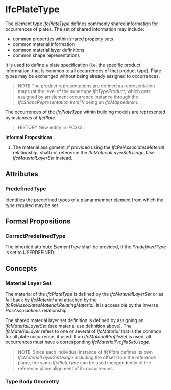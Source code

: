 # IfcPlateType

The element type _IfcPlateType_ defines commonly shared information for occurrences of plates. The set of shared information may include:

* common properties within shared property sets
* common material information
* common material layer definitions
* common shape representations

It is used to define a plate specification (i.e. the specific product information, that is common to all occurrences of that product type). Plate types may be exchanged without being already assigned to occurrences.

> NOTE  The product representations are defined as representation maps (at the level of the supertype _IfcTypeProduct_, which gets assigned by an element occurrence instance through the _IfcShapeRepresentation.Item[1]_ being an _IfcMappedItem_.

The occurrences of the _IfcPlateType_ within building models are represented by instances of _IfcPlate_.

> HISTORY  New entity in IFC2x2.

**Informal Propositions**

1. The material assignment, if provided using the _IfcRelAssociatesMaterial_ relationship, shall not reference the _IfcMaterialLayerSetUsage_. Use _IfcMaterialLayerSet_ instead.

## Attributes

### PredefinedType
Identifies the predefined types of a planar member element from which the type required may be set.

## Formal Propositions

### CorrectPredefinedType
The inherited attribute _ElementType_ shall be provided, if the _PredefinedType_ is set to USERDEFINED.

## Concepts

### Material Layer Set

The material of the _IfcPlateType_ is defined by the
_IfcMaterialLayerSet_ or as fall back by _IfcMaterial_
and attached by the
_IfcRelAssociatesMaterial.RelatingMaterial_. It is
accessible by the inverse _HasAssociations_ relationship.

The shared material layer set definition is defined by assigning
an _IfcMaterialLayerSet_ (see material use definition above).
The _IfcMaterialLayer_ refers to one or several of
_IfcMaterial_ that is the common for all plate occurrence, if
used. If an _IfcMaterialProfileSet_ is used, all occurrences must have a corresponding _IfcMaterialProfileSetUsage_.

> NOTE  Since each individual instance of
> _IfcPlate_ defines its own
> _IfcMaterialLayerSetUsage_ including the offset from the
> reference plane, the same _IfcPlateType_ can be used
> independently of the reference plane alignment of its
> occurrences.

### Type Body Geometry



